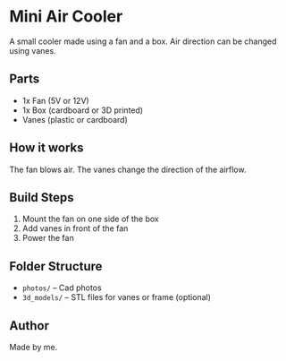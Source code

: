 # Mini Air Cooler

A small cooler made using a fan and a box. Air direction can be changed using vanes.

## Parts
- 1x Fan (5V or 12V)
- 1x Box (cardboard or 3D printed)
- Vanes (plastic or cardboard)


## How it works
The fan blows air. The vanes change the direction of the airflow.

## Build Steps
1. Mount the fan on one side of the box
2. Add vanes in front of the fan
4. Power the fan



## Folder Structure

- `photos/` – Cad photos
- `3d_models/` – STL files for vanes or frame (optional)

## Author
Made by me.
